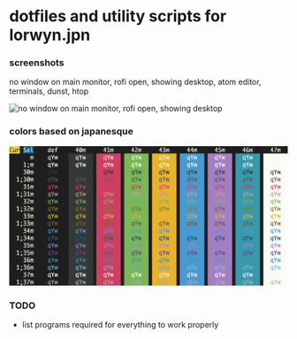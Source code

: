 # dotfiles and utility scripts for lorwyn.jpn

### screenshots

no window on main monitor, rofi open, showing desktop, atom editor, terminals, dunst, htop

![no window on main monitor, rofi open, showing desktop](http://i.imgur.com/NeZd7aR.png)

### colors based on japanesque

![japanesque color scheme ](https://raw.githubusercontent.com/mbadolato/iTerm2-Color-Schemes/master/screenshots/japanesque.png)

### TODO

- list programs required for everything to work properly
